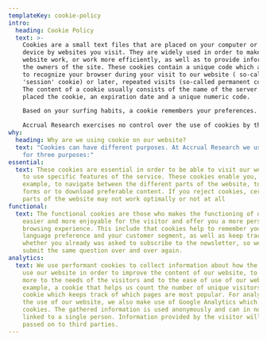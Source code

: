 ```yaml
---
templateKey: cookie-policy
intro:
  heading: Cookie Policy
  text: >-
    Cookies are a small text files that are placed on your computer or mobile
    device by websites you visit. They are widely used in order to make a
    website work, or work more efficiently, as well as to provide information to
    the owners of the site. These cookies contain a unique code which allows us
    to recognize your browser during your visit to our website ( so-called a
    'session' cookie) or later, repeated visits (so-called permanent cookies).
    The content of a cookie usually consists of the name of the server that
    placed the cookie, an expiration date and a unique numeric code.

    Based on your surfing habits, a cookie remembers your preferences. These personal interests are stored on the hard drive of your computer. Cookies make the interaction between you, the visitor, and the website easier, faster and help you to navigate between the different parts of a website.  Cookies are also used to make the content of, or the publicity on a website more relevant for the visitor. Finally, a cookie will ensure that the content is adaptable to your personal taste and needs.

    Accrual Research exercises no control over the use of cookies by third parties, such as, for example by advertisers, and also not on cookies resulting from the use of parts of the site. You can always check and/or erase cookies and you can set your browser so that cookies are blocked. You can also delete the already installed cookies at any time on your computer or mobile device. This means that you then have to reset your preferences on each visit and that some parts of the website may not always work properly.
why:
  heading: Why are we using cookie on our website?
  text: "Cookies can have different purposes. At Accrual Research we use cookies
    for three purposes:"
essential:
  text: These cookies are essential in order to be able to visit our website and
    to use specific features of the service. These cookies enable you, for
    example, to navigate between the different parts of the website, to fill out
    forms or to download preferable content. If you reject cookies, certain
    parts of the website may not work optimally or not at all
functional:
  text: The functional cookies are those who makes the functioning of our website
    easier and more enjoyable for the visitor and offer you a more personalized
    browsing experience. This include that cookies help to remember your
    language preference and your customer segment, as well as keep track of
    whether you already was asked to subscribe to the newsletter, so we do not
    submit the same question over and over again.
analytics:
  text: We use performant cookies to collect information about how the visitors
    use our website in order to improve the content of our website, to adapt
    more to the needs of the visitors and to the ease of use of our website. For
    example, a cookie that helps us count the number of unique visitors and a
    cookie which keeps track of which pages are most popular. For analyses of
    the use of our website, we also make use of Google Analytics which also use
    cookies. The gathered information is used anonymously and can in no way be
    linked to a single person. Information provided by the visitor will not be
    passed on to third parties.
---
```

